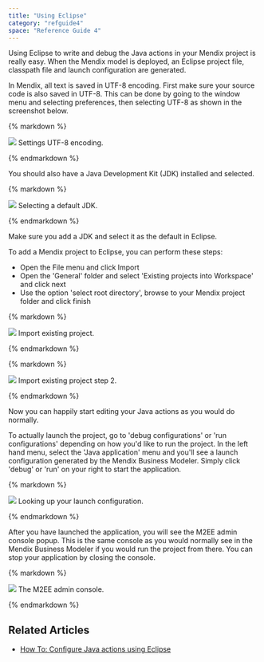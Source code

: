 ```yaml
---
title: "Using Eclipse"
category: "refguide4"
space: "Reference Guide 4"
---
```

Using Eclipse to write and debug the Java actions in your Mendix project is really easy. When the Mendix model is deployed, an Eclipse project file, classpath file and launch configuration are generated.

In Mendix, all text is saved in UTF-8 encoding. First make sure your source code is also saved in UTF-8\. This can be done by going to the window menu and selecting preferences, then selecting UTF-8 as shown in the screenshot below.

<div class="alert alert-info">{% markdown %}

![](attachments/819203/918120.png)
Settings UTF-8 encoding.

{% endmarkdown %}</div>

You should also have a Java Development Kit (JDK) installed and selected.

<div class="alert alert-info">{% markdown %}

![](attachments/819203/918186.png)
Selecting a default JDK.

{% endmarkdown %}</div>

Make sure you add a JDK and select it as the default in Eclipse.

To add a Mendix project to Eclipse, you can perform these steps:

*   Open the File menu and click Import
*   Open the 'General' folder and select 'Existing projects into Workspace' and click next
*   Use the option 'select root directory', browse to your Mendix project folder and click finish

<div class="alert alert-info">{% markdown %}

![](attachments/819203/917580.png)
Import existing project.

{% endmarkdown %}</div><div class="alert alert-info">{% markdown %}

![](attachments/819203/917527.png)
Import existing project step 2.

{% endmarkdown %}</div>

Now you can happily start editing your Java actions as you would do normally.

To actually launch the project, go to 'debug configurations' or 'run configurations' depending on how you'd like to run the project. In the left hand menu, select the 'Java application' menu and you'll see a launch configuration generated by the Mendix Business Modeler. Simply click 'debug' or 'run' on your right to start the application.

<div class="alert alert-info">{% markdown %}

![](attachments/819203/917586.png)
Looking up your launch configuration.

{% endmarkdown %}</div>

After you have launched the application, you will see the M2EE admin console popup. This is the same console as you would normally see in the Mendix Business Modeler if you would run the project from there. You can stop your application by closing the console.

<div class="alert alert-info">{% markdown %}

![](attachments/819203/917582.png)
The M2EE admin console.

{% endmarkdown %}</div>

## Related Articles

*   [How To: Configure Java actions using Eclipse](https://world.mendix.com/display/howto25/Configure+Java+actions+using+Eclipse)